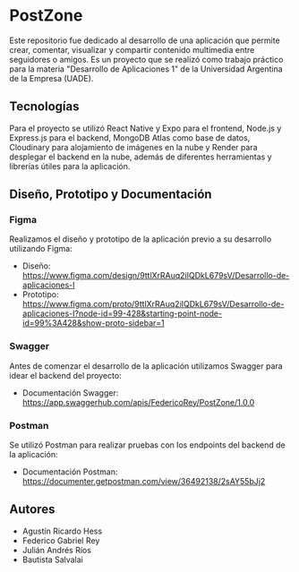 # PostZone
Este repositorio fue dedicado al desarrollo de una aplicación que permite crear, comentar, visualizar y compartir contenido multimedia entre seguidores o amigos. Es un proyecto que se realizó como trabajo práctico para la materia "Desarrollo de Aplicaciones 1" de la Universidad Argentina de la Empresa (UADE).

## Tecnologías
Para el proyecto se utilizó React Native y Expo para el frontend, Node.js y Express.js para el backend, MongoDB Atlas como base de datos, Cloudinary para alojamiento de imágenes en la nube y Render para desplegar el backend en la nube, además de diferentes herramientas y librerías útiles para la aplicación.

## Diseño, Prototipo y Documentación

### Figma
Realizamos el diseño y prototipo de la aplicación previo a su desarrollo utilizando Figma:
- Diseño: https://www.figma.com/design/9ttlXrRAuq2iIQDkL679sV/Desarrollo-de-aplicaciones-I
- Prototipo: https://www.figma.com/proto/9ttlXrRAuq2iIQDkL679sV/Desarrollo-de-aplicaciones-I?node-id=99-428&starting-point-node-id=99%3A428&show-proto-sidebar=1

### Swagger
Antes de comenzar el desarrollo de la aplicación utilizamos Swagger para idear el backend del proyecto:
- Documentación Swagger: https://app.swaggerhub.com/apis/FedericoRey/PostZone/1.0.0

### Postman
Se utilizó Postman para realizar pruebas con los endpoints del backend de la aplicación:
- Documentación Postman: https://documenter.getpostman.com/view/36492138/2sAY55bJj2

## Autores
- Agustín Ricardo Hess
- Federico Gabriel Rey
- Julián Andrés Ríos
- Bautista Salvalai
